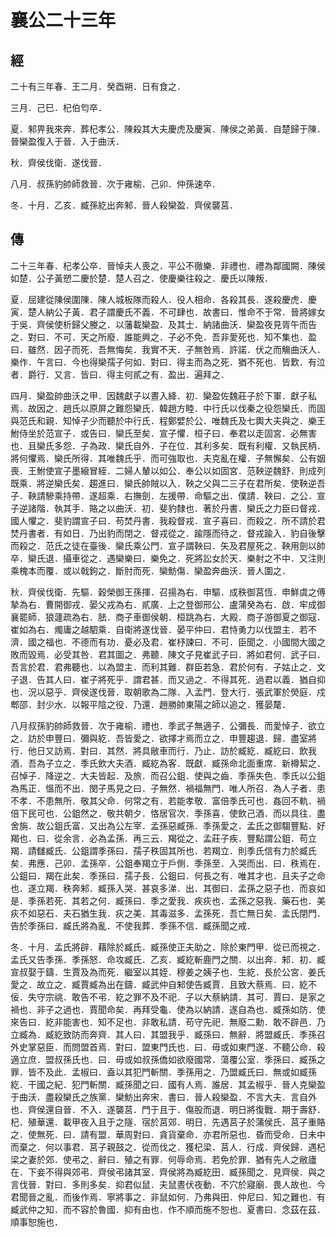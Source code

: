 # 襄公二十三年
## 經

二十有三年春．王二月．癸酉朔．日有食之．

三月．己巳．杞伯匄卒．

夏．邾畀我來奔．葬杞孝公．陳殺其大夫慶虎及慶寅．陳侯之弟黃．自楚歸于陳．晉欒盈復入于晉．入于曲沃．

秋．齊侯伐衛．遂伐晉．

八月．叔孫豹帥師救晉．次于雍榆．己卯．仲孫速卒．

冬．十月．乙亥．臧孫紇出奔邾．晉人殺欒盈．齊侯襲莒．

## 傳

二十三年春．杞孝公卒．晉悼夫人喪之．平公不徹樂．非禮也．禮為鄰國闕．陳侯如楚．公子黃愬二慶於楚．楚人召之．使慶樂往殺之．慶氏以陳叛．

夏．屈建從陳侯圍陳．陳人城板隊而殺人．役人相命．各殺其長．遂殺慶虎．慶寅．楚人納公子黃．君子謂慶氏不義．不可肆也．故書曰．惟命不于常．晉將嫁女于吳．齊侯使析歸父媵之．以藩載欒盈．及其士．納諸曲沃．欒盈夜見胥午而告之．對曰．不可．天之所廢．誰能興之．子必不免．吾非愛死也．知不集也．盈曰．雖然．因子而死．吾無悔矣．我實不天．子無咎焉．許諾．伏之而觴曲沃人．樂作．午言曰．今也得欒孺子何如．對曰．得主而為之死．猶不死也．皆歎．有泣者．爵行．又言．皆曰．得主何貳之有．盈出．遍拜之．

四月．欒盈帥曲沃之甲．因魏獻子以晝入絳．初．欒盈佐魏莊子於下軍．獻子私焉．故因之．趙氏以原屏之難怨欒氏．韓趙方睦．中行氏以伐秦之役怨欒氏．而固與范氏和親．知悼子少而聽於中行氏．程鄭嬖於公．唯魏氏及七輿大夫與之．樂王鮒侍坐於范宣子．或告曰．欒氏至矣．宣子懼．桓子曰．奉君以走固宮．必無害也．且欒氏多怨．子為政．欒氏自外．子在位．其利多矣．既有利權．又執民柄．將何懼焉．欒氏所得．其唯魏氏乎．而可強取也．夫克亂在權．子無懈矣．公有姻喪．王鮒使宣子墨縗冒絰．二婦人輦以如公．奉公以如固宮．范鞅逆魏舒．則成列既乘．將逆欒氏矣．趨進曰．欒氏帥賊以入．鞅之父與二三子在君所矣．使鞅逆吾子．鞅請驂乘持帶．遂超乘．右撫劍．左援帶．命驅之出．僕請．鞅曰．之公．宣子逆諸階．執其手．賂之以曲沃．初．斐豹隸也．著於丹書．欒氏之力臣曰督戎．國人懼之．斐豹謂宣子曰．苟焚丹書．我殺督戎．宣子喜曰．而殺之．所不請於君焚丹書者．有如日．乃出豹而閉之．督戎從之．踰隱而待之．督戎踰入．豹自後擊而殺之．范氏之徒在臺後．欒氏乘公門．宣子謂鞅曰．矢及君屋死之．鞅用劍以帥卒．欒氏退．攝車從之．遇欒樂曰．樂免之．死將訟女於天．樂射之不中．又注則乘槐本而覆．或以戟鉤之．斷肘而死．欒魴傷．欒盈奔曲沃．晉人圍之．

秋．齊侯伐衛．先驅．穀榮御王孫揮．召揚為右．申驅．成秩御莒恆．申鮮虞之傅摯為右．曹開御戎．晏父戎為右．貳廣．上之登御邢公．盧蒲癸為右．啟．牢成御襄罷師．狼蘧疏為右．胠．商子車御侯朝．桓跳為右．大殿．商子游御夏之御寇．崔如為右．燭庸之越駟乘．自衛將遂伐晉．晏平仲曰．君恃勇力以伐盟主．若不濟．國之福也．不德而有功．憂必及君．崔杼諫曰．不可．臣聞之．小國間大國之敗而毀焉．必受其咎．君其圖之．弗聽．陳文子見崔武子曰．將如君何．武子曰．吾言於君．君弗聽也．以為盟主．而利其難．群臣若急．君於何有．子姑止之．文子退．告其人曰．崔子將死乎．謂君甚．而又過之．不得其死．過君以義．猶自抑也．況以惡乎．齊侯遂伐晉．取朝歌為二隊．入孟門．登大行．張武軍於熒庭．戍郫邵．封少水．以報平陰之役．乃還．趙勝帥東陽之師以追之．獲晏氂．

八月叔孫豹帥師救晉．次于雍榆．禮也．季武子無適子．公彌長．而愛悼子．欲立之．訪於申豐曰．彌與紇．吾皆愛之．欲擇才焉而立之．申豐趨退．歸．盡室將行．他日又訪焉．對曰．其然．將具敝車而行．乃止．訪於臧紇．臧紇曰．飲我酒．吾為子立之．季氏飲大夫酒．臧紇為客．既獻．臧孫命北面重席．新樽絜之．召悼子．降逆之．大夫皆起．及旅．而召公鉏．使與之齒．季孫失色．季氏以公鉏為馬正．慍而不出．閔子馬見之曰．子無然．禍福無門．唯人所召．為人子者．患不孝．不患無所．敬其父命．何常之有．若能孝敬．富倍季氏可也．姦回不軌．禍倍下民可也．公鉏然之．敬共朝夕．恪居官次．季孫喜．使飲己酒．而以具往．盡舍旃．故公鉏氏富．又出為公左宰．孟孫惡臧孫．季孫愛之．孟氏之御騶豐點．好羯也．曰．從余言．必為孟孫．再三云．羯從之．孟莊子疾．豐點謂公鉏．苟立羯．請讎臧氏．公鉏謂季孫曰．孺子秩固其所也．若羯立．則季氏信有力於臧氏矣．弗應．己卯．孟孫卒．公鉏奉羯立于戶側．季孫至．入哭而出．曰．秩焉在．公鉏曰．羯在此矣．季孫曰．孺子長．公鉏曰．何長之有．唯其才也．且夫子之命也．遂立羯．秩奔邾．臧孫入哭．甚哀多涕．出．其御曰．孟孫之惡子也．而哀如是．季孫若死．其若之何．臧孫曰．季之愛我．疾疢也．孟孫之惡我．藥石也．美疢不如惡石．夫石猶生我．疢之美．其毒滋多．孟孫死．吾亡無日矣．孟氏閉門．告於季孫曰．臧氏將為亂．不使我葬．季孫不信．臧孫聞之戒．

冬．十月．孟氏將辟．藉除於臧氏．臧孫使正夫助之．除於東門甲．從已而視之．孟氏又告季孫．季孫怒．命攻臧氏．乙亥．臧紇斬鹿門之關．以出奔．邾．初．臧宣叔娶于鑄．生賈及為而死．繼室以其姪．穆姜之姨子也．生紇．長於公宮．姜氏愛之．故立之．臧賈臧為出在鑄．臧武仲自邾使告臧賈．且致大蔡焉．曰．紇不佞．失守宗祧．敢告不弔．紇之罪不及不祀．子以大蔡納請．其可．賈曰．是家之禍也．非子之過也．賈聞命矣．再拜受龜．使為以納請．遂自為也．臧孫如防．使來告曰．紇非能害也．知不足也．非敢私請．苟守先祀．無廢二勳．敢不辟邑．乃立臧為．臧紇致防而奔齊．其人曰．其盟我乎．臧孫曰．無辭．將盟臧氏．季孫召外史掌惡臣．而問盟首焉．對曰．盟東門氏也．曰．毋或如東門遂．不聽公命．殺適立庶．盟叔孫氏也．曰．毋或如叔孫僑如欲廢國常．蕩覆公室．季孫曰．臧孫之罪．皆不及此．孟椒曰．盍以其犯門斬關．季孫用之．乃盟臧氏曰．無或如臧孫紇．干國之紀．犯門斬關．臧孫聞之曰．國有人焉．誰居．其孟椒乎．晉人克欒盈于曲沃．盡殺欒氏之族黨．欒魴出奔宋．書曰．晉人殺欒盈．不言大夫．言自外也．齊侯還自晉．不入．遂襲莒．門于且于．傷股而退．明日將復戰．期于壽舒．杞．殖華還．載甲夜入且于之隧．宿於莒郊．明日．先遇莒子於蒲侯氏．莒子重賂之．使無死．曰．請有盟．華周對曰．貪貨棄命．亦君所惡也．昏而受命．日未中而棄之．何以事君．莒子親鼓之．從而伐之．獲杞梁．莒人．行成．齊侯歸．遇杞梁之妻於郊．使弔之．辭曰．殖之有罪．何辱命焉．若免於罪．猶有先人之敝廬在．下妾不得與郊弔．齊侯弔諸其室．齊侯將為臧紇田．臧孫聞之．見齊侯．與之言伐晉．對曰．多則多矣．抑君似鼠．夫鼠晝伏夜動．不穴於寢廟．畏人故也．今君聞晉之亂．而後作焉．寧將事之．非鼠如何．乃弗與田．仲尼曰．知之難也．有臧武仲之知．而不容於魯國．抑有由也．作不順而施不恕也．夏書曰．念茲在茲．順事恕施也．

